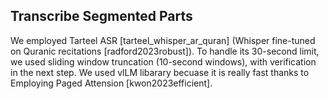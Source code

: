 ## Transcribe Segmented Parts  

We employed Tarteel ASR [tarteel_whisper_ar_quran] (Whisper fine-tuned on Quranic recitations [radford2023robust]). To handle its 30-second limit, we used sliding window truncation (10-second windows), with verification in the next step. We used vlLM libarary becuase it is really fast thanks to Employing Paged Attension [kwon2023efficient].

